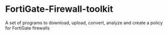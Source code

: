 # FortiGate-Firewall-toolkit
A set of programs to download, upload, convert, analyze and create a policy for FortiGate firewalls
